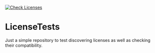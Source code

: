 [![Check Licenses](https://github.com/zimmerml/LicenseTestsWithoutDefinedLicense/actions/workflows/main.yml/badge.svg)](https://github.com/zimmerml/LicenseTestsWithoutDefinedLicense/actions/workflows/main.yml)

# LicenseTests

Just a simple repository to test discovering licenses as well as checking their compatibility.
